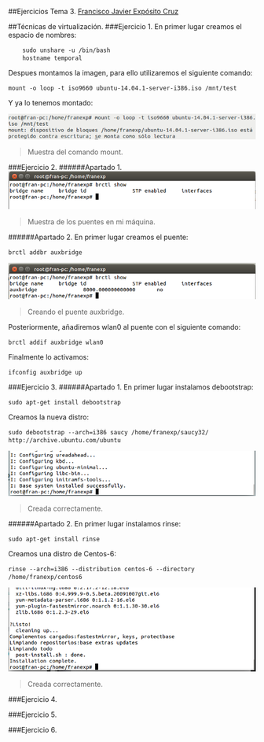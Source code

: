 ##Ejercicios Tema 3. [Francisco Javier Expósito Cruz](http://github.com/franexposito)

##Técnicas de virtualización.
###Ejercicio 1.
En primer lugar creamos el espacio de nombres:

		sudo unshare -u /bin/bash  
		hostname temporal

Despues montamos la imagen, para ello utilizaremos el siguiente comando:

	mount -o loop -t iso9660 ubuntu-14.04.1-server-i386.iso /mnt/test  

Y ya lo tenemos montado:

![t31a](imagenes/t31a.png)
> Muestra del comando mount.  

###Ejercicio 2.
######Apartado 1.
![t32a](imagenes/t3e2_a.png)  
>Muestra de los puentes en mi máquina.  

######Apartado 2.
En primer lugar creamos el puente:

	brctl addbr auxbridge  

![t32b](imagenes/t3e2_b.png)
> Creando el puente auxbridge.  

Posteriormente, añadiremos wlan0 al puente con el siguiente comando:  

	brctl addif auxbridge wlan0  

Finalmente lo activamos:  

	ifconfig auxbridge up  

###Ejercicio 3.
######Apartado 1.
En primer lugar instalamos debootstrap:  

	sudo apt-get install debootstrap  

Creamos la nueva distro:  

	sudo debootstrap --arch=i386 saucy /home/franexp/saucy32/ http://archive.ubuntu.com/ubuntu  

![t33a](imagenes/t3e3_a.png)
>Creada correctamente.  

######Apartado 2.
En primer lugar instalamos rinse:

	sudo apt-get install rinse  

Creamos una distro de Centos-6:  

	rinse --arch=i386 --distribution centos-6 --directory /home/franexp/centos6  

![t33b](imagenes/t3e3_b.png)  
>Creada correctamente.

###Ejercicio 4.


###Ejercicio 5.


###Ejercicio 6.
